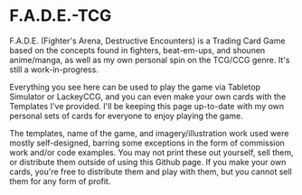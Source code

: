 # F.A.D.E.-TCG
F.A.D.E. (Fighter's Arena, Destructive Encounters) is a Trading Card Game based on the concepts found in fighters, beat-em-ups, and shounen anime/manga, as well as my own personal spin on the TCG/CCG genre. It's still a work-in-progress.

Everything you see here can be used to play the game via Tabletop Simulator or LackeyCCG, and you can even make your own cards with the Templates I've provided. I'll be keeping this page up-to-date with my own personal sets of cards for everyone to enjoy playing the game.

The templates, name of the game, and imagery/illustration work used were mostly self-designed, barring some exceptions in the form of commission work and/or code examples. You may not print these out yourself, sell them, or distribute them outside of using this Github page. If you make your own cards, you're free to distribute them and play with them, but you cannot sell them for any form of profit.